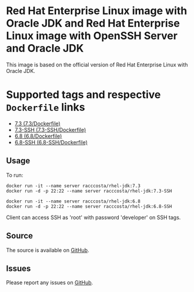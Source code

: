 # Red Hat Enterprise Linux image with Oracle JDK and Red Hat Enterprise Linux image with OpenSSH Server and Oracle JDK

This image is based on the official version of Red Hat Enterprise Linux with Oracle JDK.


# Supported tags and respective `Dockerfile` links

-	[7.3 (7.3/Dockerfile)](https://github.com/racc-costa/dockerfiles/blob/master/rhel-jdk/Dockerfile)
-	[7.3-SSH (7.3-SSH/Dockerfile)](https://github.com/racc-costa/dockerfiles/blob/master/rhel-jdk/Dockerfile-SSH)
-	[6.8 (6.8/Dockerfile)](https://github.com/racc-costa/dockerfiles/blob/master/rhel-jdk/Dockerfile68)
-	[6.8-SSH (6.8-SSH/Dockerfile)](https://github.com/racc-costa/dockerfiles/blob/master/rhel-jdk/Dockerfile68-SSH)


## Usage

To run:

	docker run -it --name server racccosta/rhel-jdk:7.3
	docker run -d -p 22:22 --name server racccosta/rhel-jdk:7.3-SSH

	docker run -it --name server racccosta/rhel-jdk:6.8
	docker run -d -p 22:22 --name server racccosta/rhel-jdk:6.8-SSH

Client can access SSH as 'root' with password 'developer' on SSH tags.


## Source

The source is available on [GitHub](https://github.com/racc-costa/dockerfiles/tree/master/rhel-jdk).


## Issues

Please report any issues on [GitHub](https://github.com/racc-costa/dockerfiles/issues).
